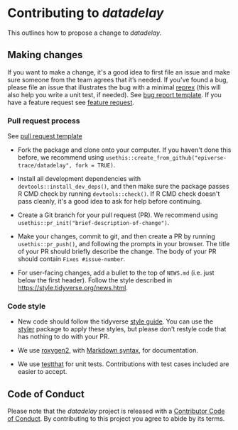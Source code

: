 # Contributing to _datadelay_

This outlines how to propose a change to _datadelay_.

## Making changes

If you want to make a change, it's a good idea to first file an issue and make sure someone from the team agrees that it’s needed.
If you’ve found a bug, please file an issue that illustrates the bug with a minimal 
[reprex](https://www.tidyverse.org/help/#reprex) (this will also help you write a unit test, if needed). See [bug report template](https://github.com/epiverse-trace/datadelay/issues/new?assignees=&labels=&template=bug_report.md&title=). If you have a feature request see [feature request](https://github.com/epiverse-trace/datadelay/issues/new?assignees=&labels=&template=feature_request.md&title=).

### Pull request process

See [pull request template](https://github.com/epiverse-trace/datadelay/blob/main/.github/PULL_REQUEST_TEMPLATE/pull_request_template.md)

*   Fork the package and clone onto your computer. If you haven't done this before, we recommend using `usethis::create_from_github("epiverse-trace/datadelay", fork = TRUE)`.

*   Install all development dependencies with `devtools::install_dev_deps()`, and then make sure the package passes R CMD check by running `devtools::check()`. 
    If R CMD check doesn't pass cleanly, it's a good idea to ask for help before continuing. 
*   Create a Git branch for your pull request (PR). We recommend using `usethis::pr_init("brief-description-of-change")`.

*   Make your changes, commit to git, and then create a PR by running `usethis::pr_push()`, and following the prompts in your browser.
    The title of your PR should briefly describe the change.
    The body of your PR should contain `Fixes #issue-number`.

*  For user-facing changes, add a bullet to the top of `NEWS.md` (i.e. just below the first header). Follow the style described in <https://style.tidyverse.org/news.html>.

### Code style

*   New code should follow the tidyverse [style guide](https://style.tidyverse.org). 
    You can use the [styler](https://CRAN.R-project.org/package=styler) package to apply these styles, but please don't restyle code that has nothing to do with your PR.  

*  We use [roxygen2](https://cran.r-project.org/package=roxygen2), with [Markdown syntax](https://cran.r-project.org/web/packages/roxygen2/vignettes/rd-formatting.html), for documentation.  

*  We use [testthat](https://cran.r-project.org/package=testthat) for unit tests. 
   Contributions with test cases included are easier to accept.  

## Code of Conduct

Please note that the _datadelay_ project is released with a
[Contributor Code of Conduct](https://github.com/epiverse-trace/.github/blob/main/CODE_OF_CONDUCT.md). By contributing to this
project you agree to abide by its terms.
